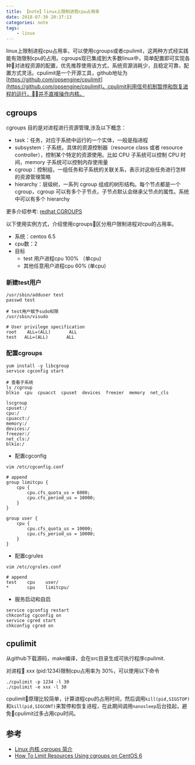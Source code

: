 ```yaml
---
title: 【note】linux上限制进程cpu占用率
date: 2018-07-30 20:37:13
categories: note
tags: 
    - linux
---
```


linux上限制进程cpu占用率，可以使用cgroups或者cpulimit，这两种方式经实践能有效限制cpu的占用。cgroups现已集成到大多数linux中，简单配置即可实现各种对进程资源的配置，优先推荐使用该方式，系统资源消耗少，且稳定可靠，配置方式灵活。cpulimit是一个开源工具，github地址为 [https://github.com/opsengine/cpulimit](https://github.com/opsengine/cpulimit)。cpulimit利用信号机制暂停和恢复进程的运行，并不直接操作内核。

<!-- more -->

## cgroups

cgroups 目的是对进程进行资源管理,涉及以下概念：

* task：任务，对应于系统中运行的一个实体，一般是指进程
* subsystem：子系统，具体的资源控制器（resource class 或者 resource controller），控制某个特定的资源使用。比如 CPU 子系统可以控制 CPU 时间，memory 子系统可以控制内存使用量
* cgroup：控制组，一组任务和子系统的关联关系，表示对这些任务进行怎样的资源管理策略
* hierarchy：层级树，一系列 cgroup 组成的树形结构。每个节点都是一个 cgroup，cgroup 可以有多个子节点，子节点默认会继承父节点的属性。系统中可以有多个 hierarchy

更多介绍参考: [redhat CGROUPS](https://access.redhat.com/documentation/en-us/red_hat_enterprise_linux/6/html/resource_management_guide/ch01)

以下使用实例方式，介绍使用cgroups区分用户限制进程对cpu的占用率。

* 系统：centos 6.5 
* cpu数：2
* 目标
    * test 用户进程cpu 100% （单cpu)
    * 其他任意用户进程cpu 60% (单cpu)

### 新建test用户

```
/usr/sbin/adduser test
passwd test

# test用户赋予sudo权限
/usr/sbin/visudo

# User privilege specification
root    ALL=(ALL)       ALL
test   ALL=(ALL)       ALL
```

### 配置cgroups

```
yum install -y libcgroup
service cgconfig start

# 查看子系统
ls /cgroup
blkio  cpu  cpuacct  cpuset  devices  freezer  memory  net_cls

lscgroup
cpuset:/
cpu:/
cpuacct:/
memory:/
devices:/
freezer:/
net_cls:/
blkio:/
```

* 配置cgconfig

```
vim /etc/cgconfig.conf

# append
group limitcpu {
	cpu {
		cpu.cfs_quota_us = 6000;
		cpu.cfs_period_us = 10000;
	}
}

group user {
	cpu {
		cpu.cfs_quota_us = 10000;
		cpu.cfs_period_us = 10000;
	}
}
```

* 配置cgrules

```
vim /etc/cgrules.conf

# append
test    cpu    user/
*       cpu    limitcpu/
```

* 服务启动和自启

```
service cgconfig restart
chkconfig cgconfig on
service cgred start
chkconfig cgred on
```

## cpulimit

从github下载源码，make编译，会在src目录生成可执行程序cpulimit.

对进程 xxx (pid:1234)限制cpu占用率为 30%，可以使用以下命令

```
./cpulimit -p 1234 -l 30
./cpulimit -e xxx -l 30
```

cpulimit原理比较简单，计算进程cpu的占用时间，然后调用`kill(pid,SIGSTOP)`和`kill(pid,SIGCONT)`来暂停和恢复进程，在此期间调用`nanosleep`后台挂起，避免cpulimit过多占用cpu时间。

## 参考

* [Linux 内核 cgroups 简介](https://www.kernel.org/doc/Documentation/cgroup-v1/cgroups.txt)
* [How To Limit Resources Using cgroups on CentOS 6](https://www.digitalocean.com/community/tutorials/how-to-limit-resources-using-cgroups-on-centos-6)
